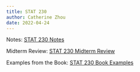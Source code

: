 ```yaml
---
title: STAT 230
author: Catherine Zhou
date: 2022-04-24
---
```


Notes: [STAT 230 Notes](stat230-book-note.pdf)

Midterm Review: [STAT 230 Midterm Review](stat230-Midterm-review.pdf)

Examples from the Book: [STAT 230 Book Examples](stat230-Book-examples.pdf)
